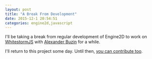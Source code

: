 ```yaml
---
layout: post
title: "A Break From Development"
date: 2015-12-1 20:54:51
categories: engine2d,javascript
---
```


I'll be taking a break from regular development of Engine2D to work on [WhitestormJS](https://github.com/sasha240100/WhitestormJS) with [Alexander Buzin](https://github.com/sasha240100) for a while.

I'll return to this project some day. Until then, [*you* can contribute too](https://github.com/jackdalton/engine2d/issues/new).